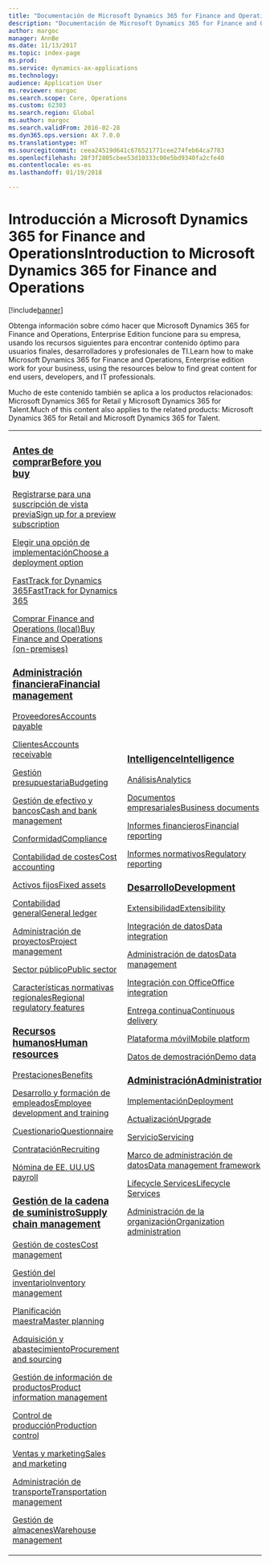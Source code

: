 ```yaml
---
title: "Documentación de Microsoft Dynamics 365 for Finance and Operations, Enterprise Edition"
description: "Documentación de Microsoft Dynamics 365 for Finance and Operations, Enterprise Edition."
author: margoc
manager: AnnBe
ms.date: 11/13/2017
ms.topic: index-page
ms.prod: 
ms.service: dynamics-ax-applications
ms.technology: 
audience: Application User
ms.reviewer: margoc
ms.search.scope: Core, Operations
ms.custom: 62303
ms.search.region: Global
ms.author: margoc
ms.search.validFrom: 2016-02-28
ms.dyn365.ops.version: AX 7.0.0
ms.translationtype: HT
ms.sourcegitcommit: ceea24519d641c676521771cee274feb64ca7783
ms.openlocfilehash: 28f3f2805cbee53d10333c00e5bd9340fa2cfe40
ms.contentlocale: es-es
ms.lasthandoff: 01/19/2018

---
```


# <a name="introduction-to-microsoft-dynamics-365-for-finance-and-operations"></a><span data-ttu-id="ac843-103">Introducción a Microsoft Dynamics 365 for Finance and Operations</span><span class="sxs-lookup"><span data-stu-id="ac843-103">Introduction to Microsoft Dynamics 365 for Finance and Operations</span></span>
[!include[banner](includes/banner.md)]

<span data-ttu-id="ac843-104">Obtenga información sobre cómo hacer que Microsoft Dynamics 365 for Finance and Operations, Enterprise Edition funcione para su empresa, usando los recursos siguientes para encontrar contenido óptimo para usuarios finales, desarrolladores y profesionales de TI.</span><span class="sxs-lookup"><span data-stu-id="ac843-104">Learn how to make Microsoft Dynamics 365 for Finance and Operations, Enterprise edition work for your business, using the resources below to find great content for end users, developers, and IT professionals.</span></span> 

<span data-ttu-id="ac843-105">Mucho de este contenido también se aplica a los productos relacionados: Microsoft Dynamics 365 for Retail y Microsoft Dynamics 365 for Talent.</span><span class="sxs-lookup"><span data-stu-id="ac843-105">Much of this content also applies to the related products: Microsoft Dynamics 365 for Retail and Microsoft Dynamics 365 for Talent.</span></span> 

<table>
<colgroup>
<col width="33%" />
<col width="33%" />
<col width="33%" />
</colgroup>
<tbody>
<tr class="odd">
<td>
<h3><span data-ttu-id="ac843-106"><a href="get-started/before-you-buy.md">Antes de comprar</a></span><span class="sxs-lookup"><span data-stu-id="ac843-106"><a href="get-started/before-you-buy.md">Before you buy</a></span></span></h3>
<p><span data-ttu-id="ac843-107"><a href="../dev-itpro/dev-tools/sign-up-preview-subscription.md">Registrarse para una suscripción de vista previa</a></span><span class="sxs-lookup"><span data-stu-id="ac843-107"><a href="../dev-itpro/dev-tools/sign-up-preview-subscription.md">Sign up for a preview subscription</a></span></span></p>
 <p><span data-ttu-id="ac843-108"><a href="../dev-itpro/deployment/choose-deployment-type.md">Elegir una opción de implementación</a></span><span class="sxs-lookup"><span data-stu-id="ac843-108"><a href="../dev-itpro/deployment/choose-deployment-type.md">Choose a deployment option</a></span></span></p>
  <p><span data-ttu-id="ac843-109"><a href="get-started/fasttrack-dynamics-365-overview.md">FastTrack for Dynamics 365</a></span><span class="sxs-lookup"><span data-stu-id="ac843-109"><a href="get-started/fasttrack-dynamics-365-overview.md">FastTrack for Dynamics 365</a></span></span></p>
  <p><span data-ttu-id="ac843-110"><a href="get-started/purchase-on-premises.md">Comprar Finance and Operations (local)</a></span><span class="sxs-lookup"><span data-stu-id="ac843-110"><a href="get-started/purchase-on-premises.md">Buy Finance and Operations (on-premises)</a></span></span></p>

<h3><span data-ttu-id="ac843-111"><a href="../financials/index.md">Administración financiera</a></span><span class="sxs-lookup"><span data-stu-id="ac843-111"><a href="../financials/index.md">Financial management</a></span></span></h3>
<p><span data-ttu-id="ac843-112"><a href="../financials/accounts-payable/accounts-payable.md">Proveedores</a></span><span class="sxs-lookup"><span data-stu-id="ac843-112"><a href="../financials/accounts-payable/accounts-payable.md">Accounts payable</a></span></span></p>
<p><span data-ttu-id="ac843-113"><a href="../financials/accounts-receivable/accounts-receivable.md">Clientes</a></span><span class="sxs-lookup"><span data-stu-id="ac843-113"><a href="../financials/accounts-receivable/accounts-receivable.md">Accounts receivable</a></span></span></p>
<p><span data-ttu-id="ac843-114"><a href="../financials/budgeting/budgeting-overview.md">Gestión presupuestaria</a></span><span class="sxs-lookup"><span data-stu-id="ac843-114"><a href="../financials/budgeting/budgeting-overview.md">Budgeting</a></span></span></p>
<p><span data-ttu-id="ac843-115"><a href="../financials/cash-bank-management/cash-bank-management.md">Gestión de efectivo y bancos</a></span><span class="sxs-lookup"><span data-stu-id="ac843-115"><a href="../financials/cash-bank-management/cash-bank-management.md">Cash and bank management</a></span></span></p>
<p><span data-ttu-id="ac843-116"><a href="../financials/general-ledger/audit-policy-rules.md">Conformidad</a></span><span class="sxs-lookup"><span data-stu-id="ac843-116"><a href="../financials/general-ledger/audit-policy-rules.md">Compliance</a></span></span></p>
<p><span data-ttu-id="ac843-117"><a href="../financials/cost-accounting/cost-accounting-home-page.md">Contabilidad de costes</a></span><span class="sxs-lookup"><span data-stu-id="ac843-117"><a href="../financials/cost-accounting/cost-accounting-home-page.md">Cost accounting</a></span></span></p>
<p><span data-ttu-id="ac843-118"><a href="../financials/fixed-assets/fixed-assets.md">Activos fijos</a></span><span class="sxs-lookup"><span data-stu-id="ac843-118"><a href="../financials/fixed-assets/fixed-assets.md">Fixed assets</a></span></span></p>
<p><span data-ttu-id="ac843-119"><a href="../financials/general-ledger/general-ledger.md">Contabilidad general</a></span><span class="sxs-lookup"><span data-stu-id="ac843-119"><a href="../financials/general-ledger/general-ledger.md">General ledger</a></span></span></p>
<p><span data-ttu-id="ac843-120"><a href="../financials/project-management/overview-project-management-accounting.md">Administración de proyectos</a></span><span class="sxs-lookup"><span data-stu-id="ac843-120"><a href="../financials/project-management/overview-project-management-accounting.md">Project management</a></span></span></p>
<p><span data-ttu-id="ac843-121"><a href="../financials/public-sector/public-sector-functionality.md">Sector público</a></span><span class="sxs-lookup"><span data-stu-id="ac843-121"><a href="../financials/public-sector/public-sector-functionality.md">Public sector</a></span></span></p>
<p><span data-ttu-id="ac843-122"><a href="../dev-itpro/lcs-solutions/country-region.md">Características normativas regionales</a></span><span class="sxs-lookup"><span data-stu-id="ac843-122"><a href="../dev-itpro/lcs-solutions/country-region.md">Regional regulatory features</a></span></span></p>

<H3><span data-ttu-id="ac843-123"><a href="hr/hr-landing-page.md">Recursos humanos</a></span><span class="sxs-lookup"><span data-stu-id="ac843-123"><a href="hr/hr-landing-page.md">Human resources</a></span></span></h3>
<p><span data-ttu-id="ac843-124"><a href="../talent/manage-benefit-program.md">Prestaciones</a></span><span class="sxs-lookup"><span data-stu-id="ac843-124"><a href="../talent/manage-benefit-program.md">Benefits</a></span></span></p>
<p><span data-ttu-id="ac843-125"><a href="../talent/performance-management-overview.md">Desarrollo y formación de empleados</a></span><span class="sxs-lookup"><span data-stu-id="ac843-125"><a href="../talent/performance-management-overview.md">Employee development and training</a></span></span></p>
<p><span data-ttu-id="ac843-126"><a href="../talent/questionnaires.md">Cuestionario</a></span><span class="sxs-lookup"><span data-stu-id="ac843-126"><a href="../talent/questionnaires.md">Questionnaire</a></span></span></p>
<p><span data-ttu-id="ac843-127"><a href="hr/manage-recruiting-process.md">Contratación</a></span><span class="sxs-lookup"><span data-stu-id="ac843-127"><a href="hr/manage-recruiting-process.md">Recruiting</a></span></span></p>
<p><span data-ttu-id="ac843-128"><a href="hr/localizations/noam-usa-payroll.md">Nómina de EE. UU.</a></span><span class="sxs-lookup"><span data-stu-id="ac843-128"><a href="hr/localizations/noam-usa-payroll.md">US payroll</a></span></span></p>

<h3><span data-ttu-id="ac843-129"><a href="../supply-chain/index.md">Gestión de la cadena de suministro</a></span><span class="sxs-lookup"><span data-stu-id="ac843-129"><a href="../supply-chain/index.md">Supply chain management</a></span></span></h3>
<p><span data-ttu-id="ac843-130"><a href="../supply-chain/cost-management/costing-sheets.md">Gestión de costes</a></span><span class="sxs-lookup"><span data-stu-id="ac843-130"><a href="../supply-chain/cost-management/costing-sheets.md">Cost management</a></span></span></p>
<p><span data-ttu-id="ac843-131"><a href="../supply-chain/inventory/inventory-home-page.md">Gestión del inventario</a></span><span class="sxs-lookup"><span data-stu-id="ac843-131"><a href="../supply-chain/inventory/inventory-home-page.md">Inventory management</a></span></span></p>
<p><span data-ttu-id="ac843-132"><a href="../supply-chain/master-planning/master-plans.md">Planificación maestra</a></span><span class="sxs-lookup"><span data-stu-id="ac843-132"><a href="../supply-chain/master-planning/master-plans.md">Master planning</a></span></span></p>
<p><span data-ttu-id="ac843-133"><a href="../supply-chain/procurement/procurement-sourcing-overview.md">Adquisición y abastecimiento</a></span><span class="sxs-lookup"><span data-stu-id="ac843-133"><a href="../supply-chain/procurement/procurement-sourcing-overview.md">Procurement and sourcing</a></span></span></p>
<p><span data-ttu-id="ac843-134"><a href="../supply-chain/pim/product-information.md">Gestión de información de productos</a></span><span class="sxs-lookup"><span data-stu-id="ac843-134"><a href="../supply-chain/pim/product-information.md">Product information management</a></span></span></p>
<p><span data-ttu-id="ac843-135"><a href="../supply-chain/production-control/production-process-overview.md">Control de producción</a></span><span class="sxs-lookup"><span data-stu-id="ac843-135"><a href="../supply-chain/production-control/production-process-overview.md">Production control</a></span></span></p>
<p><span data-ttu-id="ac843-136"><a href="../supply-chain/sales-marketing/overview-sales-marketing.md">Ventas y marketing</a></span><span class="sxs-lookup"><span data-stu-id="ac843-136"><a href="../supply-chain/sales-marketing/overview-sales-marketing.md">Sales and marketing</a></span></span></p>
<p><span data-ttu-id="ac843-137"><a href="../supply-chain/transportation/transportation-management-overview.md">Administración de transporte</a></span><span class="sxs-lookup"><span data-stu-id="ac843-137"><a href="../supply-chain/transportation/transportation-management-overview.md">Transportation management</a></span></span></p>
<p><span data-ttu-id="ac843-138"><a href="../supply-chain/warehousing/warehouse-configuration.md">Gestión de almacenes</a></span><span class="sxs-lookup"><span data-stu-id="ac843-138"><a href="../supply-chain/warehousing/warehouse-configuration.md">Warehouse management</a></span></span></p>

</td>
<td>
<h3><span data-ttu-id="ac843-139"><a href="../dev-itpro/analytics/bi-reporting-home-page.md">Intelligence</a></span><span class="sxs-lookup"><span data-stu-id="ac843-139"><a href="../dev-itpro/analytics/bi-reporting-home-page.md">Intelligence</a></span></span></h3>
<p><span data-ttu-id="ac843-140"><a href="../dev-itpro/analytics/analytics.md">Análisis</a></span><span class="sxs-lookup"><span data-stu-id="ac843-140"><a href="../dev-itpro/analytics/analytics.md">Analytics</a></span></span></p>
 <p><span data-ttu-id="ac843-141"><a href="../dev-itpro/analytics/document-reporting-services.md">Documentos empresariales</a></span><span class="sxs-lookup"><span data-stu-id="ac843-141"><a href="../dev-itpro/analytics/document-reporting-services.md">Business documents</a></span></span></p>
<p><span data-ttu-id="ac843-142"><a href="../dev-itpro/analytics/financial-reporting-intro.md">Informes financieros</a></span><span class="sxs-lookup"><span data-stu-id="ac843-142"><a href="../dev-itpro/analytics/financial-reporting-intro.md">Financial reporting</a></span></span></p>
<p><span data-ttu-id="ac843-143"><a href="../dev-itpro/analytics/general-electronic-reporting.md">Informes normativos</a></span><span class="sxs-lookup"><span data-stu-id="ac843-143"><a href="../dev-itpro/analytics/general-electronic-reporting.md">Regulatory reporting</a></span></span></p>



<h3><span data-ttu-id="ac843-144"><a href="../dev-itpro/dev-tools/developer-home-page.md">Desarrollo</span><span class="sxs-lookup"><span data-stu-id="ac843-144"><a href="../dev-itpro/dev-tools/developer-home-page.md">Development</span></span></h3>
<p><span data-ttu-id="ac843-145"><a href="../dev-itpro/extensibility/extensibility-home-page.md">Extensibilidad</a></span><span class="sxs-lookup"><span data-stu-id="ac843-145"><a href="../dev-itpro/extensibility/extensibility-home-page.md">Extensibility</a></span></span></p>

<p><span data-ttu-id="ac843-146"><a href="../dev-itpro/data-entities/integration-overview.md">Integración de datos</a></span><span class="sxs-lookup"><span data-stu-id="ac843-146"><a href="../dev-itpro/data-entities/integration-overview.md">Data integration</a></span></span></p>
<p><span data-ttu-id="ac843-147"><a href="../dev-itpro/data-entities/data-entities.md">Administración de datos</a></span><span class="sxs-lookup"><span data-stu-id="ac843-147"><a href="../dev-itpro/data-entities/data-entities.md">Data management</a></span></span></p>

<p><span data-ttu-id="ac843-148"><a href="../dev-itpro/office-integration/office-integration.md">Integración con Office</a></span><span class="sxs-lookup"><span data-stu-id="ac843-148"><a href="../dev-itpro/office-integration/office-integration.md">Office integration</a></span></span></p>
<p><span data-ttu-id="ac843-149"><a href="../dev-itpro/dev-tools/continuous-delivery-home-page.md">Entrega continua</a></span><span class="sxs-lookup"><span data-stu-id="ac843-149"><a href="../dev-itpro/dev-tools/continuous-delivery-home-page.md">Continuous delivery</a></span></span></p>
<p><span data-ttu-id="ac843-150"><a href="../dev-itpro/mobile-apps/platform/mobile-platform-home-page.md">Plataforma móvil</a></span><span class="sxs-lookup"><span data-stu-id="ac843-150"><a href="../dev-itpro/mobile-apps/platform/mobile-platform-home-page.md">Mobile platform</a></span></span></p>
<p><span data-ttu-id="ac843-151"><a href="get-started/demo-data.md">Datos de demostración</a></span><span class="sxs-lookup"><span data-stu-id="ac843-151"><a href="get-started/demo-data.md">Demo data</a></span></span></p>

<h3><span data-ttu-id="ac843-152"><a href="../dev-itpro/sysadmin/system-administration-home-page.md">Administración</span><span class="sxs-lookup"><span data-stu-id="ac843-152"><a href="../dev-itpro/sysadmin/system-administration-home-page.md">Administration</span></span></h3>
<p><span data-ttu-id="ac843-153"><a href="../dev-itpro/deployment/choose-deployment-type.md">Implementación</a></span><span class="sxs-lookup"><span data-stu-id="ac843-153"><a href="../dev-itpro/deployment/choose-deployment-type.md">Deployment</a></span></span></p>
<p><span data-ttu-id="ac843-154"><a href="../dev-itpro/migration-upgrade/upgrade-home-page.md">Actualización</a></span><span class="sxs-lookup"><span data-stu-id="ac843-154"><a href="../dev-itpro/migration-upgrade/upgrade-home-page.md">Upgrade</a></span></span></p>
<p><span data-ttu-id="ac843-155"><a href="../dev-itpro/dev-tools/continuous-delivery-home-page.md#servicing">Servicio</a></span><span class="sxs-lookup"><span data-stu-id="ac843-155"><a href="../dev-itpro/dev-tools/continuous-delivery-home-page.md#servicing">Servicing</a></span></span></p>
<p><span data-ttu-id="ac843-156"><a href="../dev-itpro/data-entities/data-entities.md">Marco de administración de datos</a></span><span class="sxs-lookup"><span data-stu-id="ac843-156"><a href="../dev-itpro/data-entities/data-entities.md">Data management framework</a></span></span></p>
<p><span data-ttu-id="ac843-157"><a href="../dev-itpro/lifecycle-services/lcs.md">Lifecycle Services</a></span><span class="sxs-lookup"><span data-stu-id="ac843-157"><a href="../dev-itpro/lifecycle-services/lcs.md">Lifecycle Services</a></span></span></p>
<p><span data-ttu-id="ac843-158"><a href="organization-administration/organization-administration-home-page.md">Administración de la organización</a></span><span class="sxs-lookup"><span data-stu-id="ac843-158"><a href="organization-administration/organization-administration-home-page.md">Organization administration</a></span></span></p>
</td>
<td>
<h3><span data-ttu-id="ac843-159">Productos relacionados</span><span class="sxs-lookup"><span data-stu-id="ac843-159">Related products</span></span></h3>
<h4><span data-ttu-id="ac843-160"><a href="../talent/index.md">Dynamics 365 for Talent</a></span><span class="sxs-lookup"><span data-stu-id="ac843-160"><a href="../talent/index.md">Dynamics 365 for Talent</a></span></span></h4>
<p><span data-ttu-id="ac843-161"><a href="../talent/manage-benefit-program.md">Prestaciones</a></span><span class="sxs-lookup"><span data-stu-id="ac843-161"><a href="../talent/manage-benefit-program.md">Benefits</a></span></span></p>
<p><span data-ttu-id="ac843-162"><a href="../talent/performance-management-overview.md">Desarrollo y formación de empleados</a></span><span class="sxs-lookup"><span data-stu-id="ac843-162"><a href="../talent/performance-management-overview.md">Employee development and training</a></span></span></p>
<p><span data-ttu-id="ac843-163"><a href="../talent/questionnaires.md">Cuestionario</a></span><span class="sxs-lookup"><span data-stu-id="ac843-163"><a href="../talent/questionnaires.md">Questionnaire</a></span></span></p>

<h4><span data-ttu-id="ac843-164"><a href="../retail/index.md">Dynamics 365 for Retail</a></span><span class="sxs-lookup"><span data-stu-id="ac843-164"><a href="../retail/index.md">Dynamics 365 for Retail</a></span></span></h4>
<p><span data-ttu-id="ac843-165"><a href="../retail/call-center-functionality.md">Centro de llamadas</span><span class="sxs-lookup"><span data-stu-id="ac843-165"><a href="../retail/call-center-functionality.md">Call center</span></span></p>
<p><span data-ttu-id="ac843-166"><a href="../retail/define-maintain-retail-channels.md">Configuración y administración de canales</span><span class="sxs-lookup"><span data-stu-id="ac843-166"><a href="../retail/define-maintain-retail-channels.md">Channel setup and management</span></span></p>
<p><span data-ttu-id="ac843-167"><a href="../retail/retail-peripherals-overview.md">MPOS y Cloud POS</span><span class="sxs-lookup"><span data-stu-id="ac843-167"><a href="../retail/retail-peripherals-overview.md">MPOS and Cloud POS</span></span></p>
<p><span data-ttu-id="ac843-168"><a href="../retail/dev-itpro/dev-retail-home-page.md">Desarrollador y administración de Retail</span><span class="sxs-lookup"><span data-stu-id="ac843-168"><a href="../retail/dev-itpro/dev-retail-home-page.md">Retail developer and administration</span></span></p>

</td>
</tr>

</tbody>
</table>

